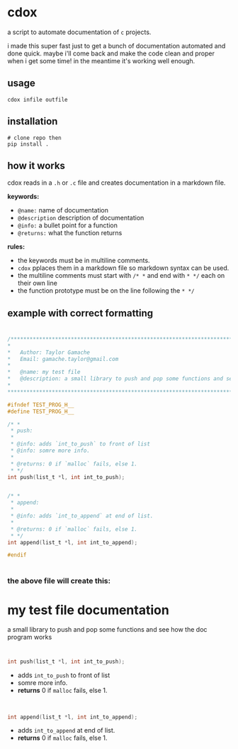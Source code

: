 # cdox

a script to automate documentation of `c` projects.  

i made this super fast just to get a bunch of documentation automated and done quick. maybe i'll come back and make the code clean and proper when i get some time! in the meantime it's working well enough.

## usage
```
cdox infile outfile
```

## installation
```
# clone repo then
pip install .
```

## how it works
cdox reads in a `.h` or `.c` file and creates documentation in a markdown file.

**keywords:**
- `@name:` name of documentation
- `@description` description of documentation
- `@info:` a bullet point for a function
- `@returns:` what the function returns

**rules:**
- the keywords must be in multiline comments. 
- `cdox` pplaces them in a markdown file so markdown syntax can be used.  
- the multiline comments must start with `/* *` and end with `* */` each on their own line
- the function prototype must be on the line following the `* */`

## example with correct formatting
#
```C
/******************************************************************************
*
*   Author: Taylor Gamache
*   Email: gamache.taylor@gmail.com
*
*   @name: my test file
*   @description: a small library to push and pop some functions and see how the doc program works
*
******************************************************************************/

#ifndef TEST_PROG_H__
#define TEST_PROG_H__

/* *
 * push:
 *
 * @info: adds `int_to_push` to front of list
 * @info: somre more info.
 *
 * @returns: 0 if `malloc` fails, else 1.
 * */
int push(list_t *l, int int_to_push);


/* *
 * append:
 *
 * @info: adds `int_to_append` at end of list.
 *
 * @returns: 0 if `malloc` fails, else 1.
 * */
int append(list_t *l, int int_to_append);

#endif
```
#

### the above file will create this:
#
# my test file documentation
a small library to push and pop some functions and see how the doc program works  
#
```C
int push(list_t *l, int int_to_push);
```
- adds `int_to_push` to front of list
- somre more info.
- **returns** 0 if `malloc` fails, else 1.

<br>

```C
int append(list_t *l, int int_to_append);
```
- adds `int_to_append` at end of list.
- **returns** 0 if `malloc` fails, else 1.

<br>

#